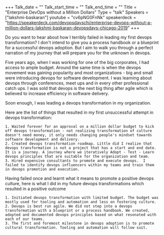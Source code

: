 +++
Talk_date = ""
Talk_start_time = ""
Talk_end_time = ""
Title = "Enterprise DevOps without a Million Dollars"
Type = "talk"
Speakers = ["lakshmi-baskaran"]
youtube = "cv6pNG0FnNk"
speakerdeck = "https://speakerdeck.com/devopsdayschi/enterprise-devops-without-a-million-dollars-lakshmi-baskaran-devopsdays-chicago-2019"
+++

Do you want to hear about how I terribly failed in leading my first devops transformation? I don't intend to give you a process handbook or a blueprint for a successful devops adoption. But I aim to walk you through a perfect narration of my journey that will prepare you for the unknown in devops.

Five years ago, when I was working for one of the big corporates, I had access to ample budget. Around the same time is when the devops movement was gaining popularity and most organizations - big and small were introducing devops for software development. I was learning about devops through conferences, meet ups and in every other professional catch ups. I was sold that devops is the next big thing after agile which is believed to increase efficiency in software delivery. 

Soon enough, I was leading a devops transformation in my organization. 

Here are the list of things that resulted in my first unsuccessful attempt in devops transformation:

	1. Waited forever for an approval on a million dollar budget to kick off devops transformation - not realizing transformation of culture doesn't need money, it only needs changing people's mindset towards software development and delivery. 
	2. Created devops transformation roadmap. Little did I realize that devops transformation is not a project that has a start and end date. It is a journey. A journey where we iteratively Adopt - Test - Learn devops principles that are suitable for the organization and team.
	3. Hired expensive consultants to promote and execute devops.  I failed to identify devops influencers within my teams and train them in devops promotion and execution. 

Having failed once and learnt what it means to promote a positive devops culture, here is what I did in my future devops transformations which resulted in a positive outcome

	1. Initiated devops transformation with limited budget. The budget was mostly used for tooling and automation and less on fostering culture. 
	2. Devops is best run agile. We did not step into a devops transformation with a blueprint or a process handbook. We created, adopted and documented devops principles based on what resonated with each of our teams. 
	3. The first and foremost milestone in devops adoption is to promote cultural transformation. Tooling and automation will follow suit. 